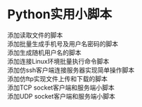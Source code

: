 # Python实用小脚本
添加读取文件的脚本  
添加批量生成手机号及用户名密码的脚本  
添加生成随机用户名的脚本  
添加连接Linux环境批量执行命令脚本  
添加仿ssh客户端连接服务器实现简单操作脚本  
添加仿ftp实现文件上传和下载的脚本  
添加TCP socket客户端和服务端小脚本  
添加UDP socket客户端和服务端小脚本  
